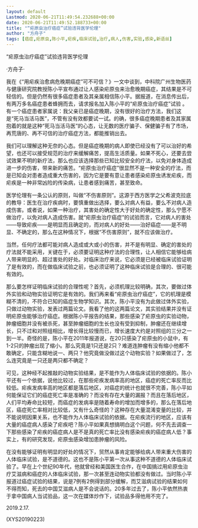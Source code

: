 ```yaml
---
layout: default
Lastmod: 2020-06-21T11:49:54.232688+00:00
date: 2020-06-21T11:49:52.188733+00:00
title: "“疟原虫治疗癌症”试验违背医学伦理"
author: "方舟子"
tags: [癌症,疟原虫,陈小平,疟疾,临床试验,治疗,病人,伤害,实验,感染,新语丝]
---
```


“疟原虫治疗癌症”试验违背医学伦理

·方舟子·

我在《“用疟疾治愈病危晚期癌症”可不可信？》一文中谈到，中科院广州生物医药与健康研究院教授陈小平宣布通过让人感染疟原虫来治愈晚期癌症，其结果是不可轻信的。但是仍然有很多癌症患者及其亲属相信陈小平。据报道，在消息传出后，有两万多名癌症患者蜂拥而去，请求报名加入陈小平的“疟原虫治疗癌症”试验 。有一个癌症患者家属说：我父亲已是癌症晚期，没有很好的治疗方法，我们这是“死马当活马医”，不管有没有效都要试一试。的确，很多癌症晚期患者及其家属抱着的就是这种“死马当活马医”的心态，让无数的医疗骗子、保健骗子有了市场，再荒唐的、再不可信的治疗癌症方法，都能推销出去。

我们可以理解这种无奈的心态。但是癌症晚期的病人即使已经没有了可以治好的希望，也还可以接受规范的治疗来缓解痛苦，提高生活质量。如果不死心，还要去尝试效果不明的新疗法，那么也应该选择那些已知比较安全的疗法，以免对身体造成进一步的伤害，带来新的痛苦。“疟原虫治疗癌症”很显然不是一种安全的疗法，而是已知会对患者造成重大伤害的，因为它是要有意让患者感染疟原虫诱发疟疾，而疟疾是一种非常凶险的传染病，让患者感到痛苦，甚至致命。

医学伦理有一条公认的原则，叫做“不伤害原则”。这源于西方医学之父希波克拉底的教导：医生在治疗疾病时，要慎重做出选择，要么对病人有益，要么不对病人造成伤害。或者说，如果一种治疗，其害处的确定性大于好处的确定性，那么宁愿不做治疗，以免对病人造成伤害。就“疟原虫治疗癌症”的试验而言，它对病人的害处——导致疟疾——是明显而且确定的，而对病人的好处——治好癌症——是不明显、不确定的，那么在这种情况下，根据“不伤害原则”，就不应该做治疗。

当然，任何疗法都可能对病人造成或大或小的伤害，并不是有明显、确定的害处的疗法就不能采用，关键在于，必须要证明这种疗法的合理性，让人相信它能够给病人带来明显的、超过害处的好处。对临床治疗来说，它必须是已经被临床试验证明了是有效的，而在做临床试验之前，也必须证明了这种临床试验是合理的、很可能有效的。

那么要怎样证明临床试验的合理性呢？首先，必须机理比较明确，其次，要做过体外实验和动物实验证明它是有效的。我们再来看“疟原虫治疗癌症”，它的机理是模糊不清的，不符合已知的癌症生物学知识。其次，陈小平没有为此做过体外实验，只做过动物实验，发表过两篇论文。我看了他的这两篇论文，其实验结果并没有证明疟原虫能够治疗癌症。根据陈小平报告的结果，那些感染了疟原虫的实验动物，肿瘤细胞并没有被杀死，甚至肿瘤细胞的生长也没有受到抑制，肿瘤还在继续增长，只不过和对照组相比，增长得比较慢而已，增长速度大约是对照组的三分之一到一半。奇怪的是，陈小平在2011年报道说，在20只感染了疟原虫的小鼠中，有1-2只的肿瘤出现了缩小。那么究竟是1只还是2只？难道连肿瘤有没有缩小他都不敢确定，只能含糊地说一、两只？他究竟做没做过这个动物实验？如果做过了，怎么连究竟是一只还是两只都不确定？

可见，这种经不起推敲的动物实验结果，是不能作为人体临床试验的依据的。陈小平还有一个依据，说他比较过，在那些疟疾发病率高的地区，癌症的死亡率反而比较低。疟疾发病率高的地区都是落后地区，对癌症的统计也就很不完善，陈小平如何能保证它们的癌症死亡率是准确的？而没有存在大量的漏报？而且在落后地区，人们平均寿命比较短，而癌症的发病率是随着寿命的增加而增多的，那么在落后地区，癌症死亡率相对比较低，又有什么奇怪的？这种存在大量混淆变量的比较，并不能说明因果关系，也不能作为人体临床试验的依据。在疟疾流行的地区，应该有大量的癌症病人感染了疟疾吧？陈小平如果真想搞明白这个问题，何不先去调查一下那些感染了疟疾的癌症病人是不是真的死亡率比没有感染疟疾的癌症病人低？事实上，有的研究发现，疟原虫感染增加患肿瘤的风险。

在没有能够证明有明显的好处的情况下，贸然从事肯定能够给病人带来重大伤害的人体临床试验，是不道德的。这也不是陈小平第一次从事这种不道德的人体临床试验了。早在上个世纪90年代，他就曾经和美国医生合作，在中国搞过用疟原虫治疗艾滋病和癌症的人体临床试验，那一次甚至连动物实验都没有做过。当时陈小平报道过癌症试验的结果，说是7例有2例得到部分缓解，而艾滋病试验的结果如何不得而知，死去的中国艾滋病人是不会说话的。20多年过去了，陈小平依然热衷于拿中国病人当试验品，这一次在媒体炒作下，试验品多得他用不完了。

2019.2.17.

(XYS20190223)

